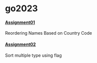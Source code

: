 # go2023

<h4><a href = "https://github.com/phoenixit99/go2023/tree/main/assignment01">Assignment01</a></h4>

Reordering Names Based on Country Code </br>

<h4><a href = "https://github.com/phoenixit99/go2023/tree/main/assignment02">Assignment02</a></h4>

Sort multiple type using flag </br>





